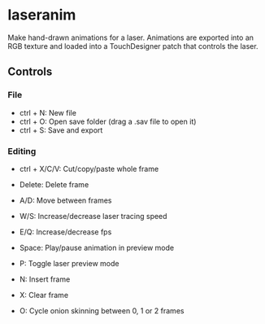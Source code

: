 # laseranim
 
Make hand-drawn animations for a laser.
Animations are exported into an RGB texture and loaded into a TouchDesigner patch that controls the laser.

## Controls
### File
 * ctrl + N: New file
 * ctrl + O: Open save folder (drag a .sav file to open it)
 * ctrl + S: Save and export

### Editing
 * ctrl + X/C/V: Cut/copy/paste whole frame
 * Delete: Delete frame 

 * A/D: Move between frames
 * W/S: Increase/decrease laser tracing speed
 * E/Q: Increase/decrease fps

 * Space: Play/pause animation in preview mode
 * P: Toggle laser preview mode
 * N: Insert frame
 * X: Clear frame
 * O: Cycle onion skinning between 0, 1 or 2 frames